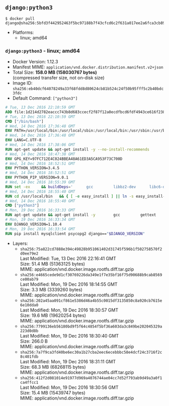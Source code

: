 ## `django:python3`

```console
$ docker pull django@sha256:5bfd3f442952463f5bc97188b7f43cfcd6c2f631a017ee2a6fca3cb8992501e8
```

-	Platforms:
	-	linux; amd64

### `django:python3` - linux; amd64

-	Docker Version: 1.12.3
-	Manifest MIME: `application/vnd.docker.distribution.manifest.v2+json`
-	Total Size: **158.0 MB (158030767 bytes)**  
	(compressed transfer size, not on-disk size)
-	Image ID: `sha256:eb40dcf64078249a33f68fdd8d80624cb81b524c24f50b95fff5c2b40bdc3fdc`
-	Default Command: `["python3"]`

```dockerfile
# Tue, 13 Dec 2016 22:10:59 GMT
ADD file:1d214d2782eaccc743b8d683ccecf2f87f12a0ecdfbcd6fdf4943ce616f23870 in / 
# Tue, 13 Dec 2016 22:10:59 GMT
CMD ["/bin/bash"]
# Wed, 14 Dec 2016 17:36:48 GMT
ENV PATH=/usr/local/bin:/usr/local/sbin:/usr/local/bin:/usr/sbin:/usr/bin:/sbin:/bin
# Wed, 14 Dec 2016 17:36:48 GMT
ENV LANG=C.UTF-8
# Wed, 14 Dec 2016 17:38:06 GMT
RUN apt-get update && apt-get install -y --no-install-recommends 		ca-certificates 		libgdbm3 		libsqlite3-0 		libssl1.0.0 	&& rm -rf /var/lib/apt/lists/*
# Wed, 14 Dec 2016 18:47:38 GMT
ENV GPG_KEY=97FC712E4C024BBEA48A61ED3A5CA953F73C700D
# Wed, 14 Dec 2016 18:52:51 GMT
ENV PYTHON_VERSION=3.4.5
# Wed, 14 Dec 2016 18:52:51 GMT
ENV PYTHON_PIP_VERSION=9.0.1
# Wed, 14 Dec 2016 18:55:39 GMT
RUN set -ex 	&& buildDeps=' 		gcc 		libbz2-dev 		libc6-dev 		libgdbm-dev 		liblzma-dev 		libncurses-dev 		libreadline-dev 		libsqlite3-dev 		libssl-dev 		make 		tcl-dev 		tk-dev 		wget 		xz-utils 		zlib1g-dev 	' 	&& apt-get update && apt-get install -y $buildDeps --no-install-recommends && rm -rf /var/lib/apt/lists/* 		&& wget -O python.tar.xz "https://www.python.org/ftp/python/${PYTHON_VERSION%%[a-z]*}/Python-$PYTHON_VERSION.tar.xz" 	&& wget -O python.tar.xz.asc "https://www.python.org/ftp/python/${PYTHON_VERSION%%[a-z]*}/Python-$PYTHON_VERSION.tar.xz.asc" 	&& export GNUPGHOME="$(mktemp -d)" 	&& gpg --keyserver ha.pool.sks-keyservers.net --recv-keys "$GPG_KEY" 	&& gpg --batch --verify python.tar.xz.asc python.tar.xz 	&& rm -r "$GNUPGHOME" python.tar.xz.asc 	&& mkdir -p /usr/src/python 	&& tar -xJC /usr/src/python --strip-components=1 -f python.tar.xz 	&& rm python.tar.xz 		&& cd /usr/src/python 	&& ./configure 		--enable-loadable-sqlite-extensions 		--enable-shared 	&& make -j$(nproc) 	&& make install 	&& ldconfig 		&& if [ ! -e /usr/local/bin/pip3 ]; then : 		&& wget -O /tmp/get-pip.py 'https://bootstrap.pypa.io/get-pip.py' 		&& python3 /tmp/get-pip.py "pip==$PYTHON_PIP_VERSION" 		&& rm /tmp/get-pip.py 	; fi 	&& pip3 install --no-cache-dir --upgrade --force-reinstall "pip==$PYTHON_PIP_VERSION" 	&& [ "$(pip list |tac|tac| awk -F '[ ()]+' '$1 == "pip" { print $2; exit }')" = "$PYTHON_PIP_VERSION" ] 		&& find /usr/local -depth 		\( 			\( -type d -a -name test -o -name tests \) 			-o 			\( -type f -a -name '*.pyc' -o -name '*.pyo' \) 		\) -exec rm -rf '{}' + 	&& apt-get purge -y --auto-remove $buildDeps 	&& rm -rf /usr/src/python ~/.cache
# Wed, 14 Dec 2016 18:55:40 GMT
RUN cd /usr/local/bin 	&& { [ -e easy_install ] || ln -s easy_install-* easy_install; } 	&& ln -s idle3 idle 	&& ln -s pydoc3 pydoc 	&& ln -s python3 python 	&& ln -s python3-config python-config
# Wed, 14 Dec 2016 18:55:40 GMT
CMD ["python3"]
# Mon, 19 Dec 2016 16:33:33 GMT
RUN apt-get update && apt-get install -y 		gcc 		gettext 		mysql-client libmysqlclient-dev 		postgresql-client libpq-dev 		sqlite3 	--no-install-recommends && rm -rf /var/lib/apt/lists/*
# Mon, 19 Dec 2016 16:33:34 GMT
ENV DJANGO_VERSION=1.10.4
# Mon, 19 Dec 2016 16:33:54 GMT
RUN pip install mysqlclient psycopg2 django=="$DJANGO_VERSION"
```

-	Layers:
	-	`sha256:75a822cd7888e394c49828b951061402d31745f596b1f502758570f2d0ee79e2`  
		Last Modified: Tue, 13 Dec 2016 22:16:41 GMT  
		Size: 51.4 MB (51363125 bytes)  
		MIME: application/vnd.docker.image.rootfs.diff.tar.gzip
	-	`sha256:e4665cede9d1cf30769226da349e1f7e35bf16f75d90688b9cab8569ce00ab79`  
		Last Modified: Mon, 19 Dec 2016 18:14:55 GMT  
		Size: 3.3 MB (3339260 bytes)  
		MIME: application/vnd.docker.image.rootfs.diff.tar.gzip
	-	`sha256:202a45aa091cf861e5386d46a4b55c0015df3135850c8a920cb7615e6e10dda0`  
		Last Modified: Mon, 19 Dec 2016 18:30:57 GMT  
		Size: 19.6 MB (19620254 bytes)  
		MIME: application/vnd.docker.image.rootfs.diff.tar.gzip
	-	`sha256:7799136eb56180bd9f5f64c4854f5bf36a603da3c849be202045329a223d0d8b`  
		Last Modified: Mon, 19 Dec 2016 18:30:40 GMT  
		Size: 266.0 B  
		MIME: application/vnd.docker.image.rootfs.diff.tar.gzip
	-	`sha256:7a7f9ca3fd40be6ec30a1b27cba2eec6ecebbbc58e4dcf24c3716f2c8c401fdb`  
		Last Modified: Mon, 19 Dec 2016 18:31:11 GMT  
		Size: 68.3 MB (68268115 bytes)  
		MIME: application/vnd.docker.image.rootfs.diff.tar.gzip
	-	`sha256:412f2d081014e91977d969a4076744ae04cc7d52f793ab9d49a3a0f1ca4ffcc1`  
		Last Modified: Mon, 19 Dec 2016 18:30:56 GMT  
		Size: 15.4 MB (15439747 bytes)  
		MIME: application/vnd.docker.image.rootfs.diff.tar.gzip
